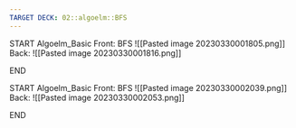 ```yaml
---
TARGET DECK: 02::algoelm::BFS
---
```


START
Algoelm_Basic
Front:
BFS
![[Pasted image 20230330001805.png]]
Back:
![[Pasted image 20230330001816.png]]
<!--ID: 1680806270113-->
END

START
Algoelm_Basic
Front:
BFS
![[Pasted image 20230330002039.png]]
Back:
![[Pasted image 20230330002053.png]]
<!--ID: 1680806270120-->
END